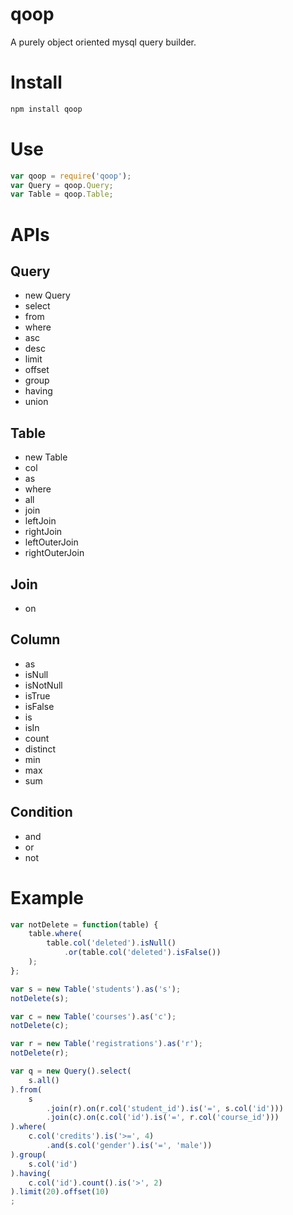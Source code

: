qoop
====

A purely object oriented mysql query builder.

# Install

```sh
npm install qoop
```

# Use

```js
var qoop = require('qoop');
var Query = qoop.Query;
var Table = qoop.Table;
```

# APIs

## Query
* new Query
* select
* from
* where
* asc
* desc
* limit
* offset
* group
* having
* union

## Table
* new Table
* col
* as
* where
* all
* join
* leftJoin
* rightJoin
* leftOuterJoin
* rightOuterJoin

## Join
* on

## Column
* as
* isNull
* isNotNull
* isTrue
* isFalse
* is
* isIn
* count
* distinct
* min
* max
* sum

## Condition
* and
* or
* not

# Example

```js
var notDelete = function(table) {
    table.where(
        table.col('deleted').isNull()
            .or(table.col('deleted').isFalse())
    );
};

var s = new Table('students').as('s');
notDelete(s);

var c = new Table('courses').as('c');
notDelete(c);

var r = new Table('registrations').as('r');
notDelete(r);

var q = new Query().select(
    s.all()
).from(
    s
        .join(r).on(r.col('student_id').is('=', s.col('id')))
        .join(c).on(c.col('id').is('=', r.col('course_id')))
).where(
    c.col('credits').is('>=', 4)
        .and(s.col('gender').is('=', 'male'))
).group(
    s.col('id')
).having(
    c.col('id').count().is('>', 2)
).limit(20).offset(10)
;
```
